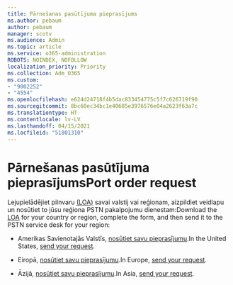 ```yaml
---
title: Pārnešanas pasūtījuma pieprasījums
ms.author: pebaum
author: pebaum
manager: scotv
ms.audience: Admin
ms.topic: article
ms.service: o365-administration
ROBOTS: NOINDEX, NOFOLLOW
localization_priority: Priority
ms.collection: Adm_O365
ms.custom:
- "9002252"
- "4554"
ms.openlocfilehash: e624d24718f4b5dac833454775c5f7c626719f90
ms.sourcegitcommit: 8bc60ec34bc1e40685e3976576e04a2623f63a7c
ms.translationtype: HT
ms.contentlocale: lv-LV
ms.lasthandoff: 04/15/2021
ms.locfileid: "51801310"
---
```

# <a name="port-order-request"></a><span data-ttu-id="c5b97-102">Pārnešanas pasūtījuma pieprasījums</span><span class="sxs-lookup"><span data-stu-id="c5b97-102">Port order request</span></span>

<span data-ttu-id="c5b97-103">Lejupielādējiet pilnvaru [(LOA)](https://docs.microsoft.com/microsoftteams/manage-phone-numbers-for-your-organization/manage-phone-numbers-for-your-organization#letters-of-authorization-loas-for-transferring-numbers) savai valstij vai reģionam, aizpildiet veidlapu un nosūtiet to jūsu reģiona PSTN pakalpojumu dienestam:</span><span class="sxs-lookup"><span data-stu-id="c5b97-103">Download the [LOA](https://docs.microsoft.com/microsoftteams/manage-phone-numbers-for-your-organization/manage-phone-numbers-for-your-organization#letters-of-authorization-loas-for-transferring-numbers) for your country or region, complete the form, and then send it to the PSTN service desk for your region:</span></span>

- <span data-ttu-id="c5b97-104">Amerikas Savienotajās Valstīs, [nosūtiet savu pieprasījumu](mailto:ptn@microsoft.com).</span><span class="sxs-lookup"><span data-stu-id="c5b97-104">In the United States, [send your request](mailto:ptn@microsoft.com).</span></span>

- <span data-ttu-id="c5b97-105">Eiropā, [nosūtiet savu pieprasījumu](mailto:ptneu@microsoft.com).</span><span class="sxs-lookup"><span data-stu-id="c5b97-105">In Europe, [send your request](mailto:ptneu@microsoft.com).</span></span>

- <span data-ttu-id="c5b97-106">Āzijā, [nosūtiet savu pieprasījumu](mailto:ptnapac@microsoft.com).</span><span class="sxs-lookup"><span data-stu-id="c5b97-106">In Asia, [send your request](mailto:ptnapac@microsoft.com).</span></span>
